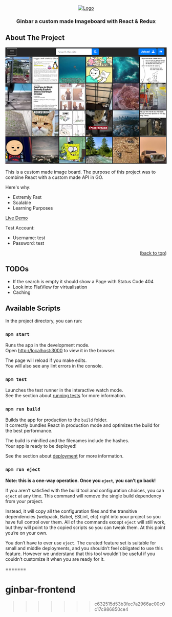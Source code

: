 <!-- PROJECT LOGO -->
<div align="center">
  <a href="https://kejith.de/">
    <img src="https://github.com/othneildrew/Best-README-Template/raw/master/images/logo.png" alt="Logo" width="80" height="80">
  </a>

  <h3 align="center">Ginbar a custom made Imageboard with React & Redux</h3>
</div>

<!-- ABOUT THE PROJECT -->
## About The Project
[![Screenshot](https://github.com/kejith/ginbar-frontend/blob/main/ginbar-screenshot.png?raw=true)](https://kejith.de/)

This is a custom made image board. The purpose of this project was to combine React with a custom made API in GO. 

Here's why:
* Extremly Fast
* Scalable
* Learning Purposes 

[Live Demo](https://kejith.de)

Test Account:
- Username: test
- Password: test

<p align="right">(<a href="#top">back to top</a>)</p>

## TODOs
- If the search is empty it should show a Page with Status Code 404
- Look into FlatView for virtualisation
- Caching

## Available Scripts

In the project directory, you can run:

### `npm start`

Runs the app in the development mode.\
Open [http://localhost:3000](http://localhost:3000) to view it in the browser.

The page will reload if you make edits.\
You will also see any lint errors in the console.

### `npm test`

Launches the test runner in the interactive watch mode.\
See the section about [running tests](https://facebook.github.io/create-react-app/docs/running-tests) for more information.

### `npm run build`

Builds the app for production to the `build` folder.\
It correctly bundles React in production mode and optimizes the build for the best performance.

The build is minified and the filenames include the hashes.\
Your app is ready to be deployed!

See the section about [deployment](https://facebook.github.io/create-react-app/docs/deployment) for more information.

### `npm run eject`

**Note: this is a one-way operation. Once you `eject`, you can’t go back!**

If you aren’t satisfied with the build tool and configuration choices, you can `eject` at any time. This command will remove the single build dependency from your project.

Instead, it will copy all the configuration files and the transitive dependencies (webpack, Babel, ESLint, etc) right into your project so you have full control over them. All of the commands except `eject` will still work, but they will point to the copied scripts so you can tweak them. At this point you’re on your own.

You don’t have to ever use `eject`. The curated feature set is suitable for small and middle deployments, and you shouldn’t feel obligated to use this feature. However we understand that this tool wouldn’t be useful if you couldn’t customize it when you are ready for it.

=======
# ginbar-frontend
>>>>>>> c632515d53b3fec7a2966ac00c0c17c986850ce4
